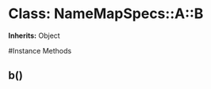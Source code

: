 # Class: NameMapSpecs::A::B
**Inherits:** Object
    




#Instance Methods
## b() [](#method-i-b)

